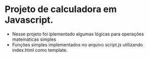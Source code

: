 # Projeto de calculadora em Javascript. 

- Nesse projeto foi iplementado algumas lógicas para operações matemáticas simples
- Funções simples implementados no arquivo script.js utilizando index.html como template. 